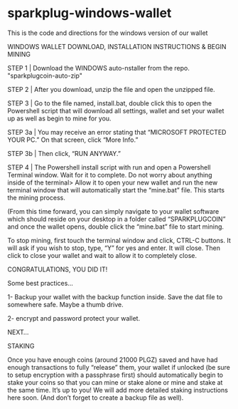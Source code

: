 # sparkplug-windows-wallet
This is the code and directions for the windows version of our wallet

WINDOWS WALLET DOWNLOAD, INSTALLATION INSTRUCTIONS & BEGIN MINING

STEP 1 | Download the WINDOWS auto-nstaller from the repo. "sparkplugcoin-auto-zip"

STEP 2 | After you download, unzip the file and open the unzipped file.

STEP 3 | Go to the file named, install.bat, double click this to open the Powershell script that will download all settings, wallet and set your wallet up as well as begin to mine for you.

STEP 3a | You may receive an error stating that “MICROSOFT PROTECTED YOUR PC.” On that screen, click “More Info.”

STEP 3b | Then click, “RUN ANYWAY.”

STEP 4 | The Powershell install script with run and open a Powershell Terminal window. Wait for it to complete. Do not worry about anything inside of the terminal> Allow it to open your new wallet and run the new terminal window that will automatically start the “mine.bat” file. This starts the mining process.

(From this time forward, you can simply navigate to your wallet software which should reside on your desktop in a folder called “SPARKPLUGCOIN” and once the wallet opens, double click the “mine.bat” file to start mining.

To stop mining, first touch the terminal window and click, CTRL-C buttons. It will ask if you wish to stop, type, “Y” for yes and enter. It will close. Then click to close your wallet and wait to allow it to completely close.

CONGRATULATIONS, YOU DID IT!

Some best practices…

1- Backup your wallet with the backup function inside. Save the dat file to somewhere safe. Maybe a thumb drive.

2- encrypt and password protect your wallet.

NEXT…

STAKING

Once you have enough coins (around 21000 PLGZ) saved and have had enough transactions to fully “release” them, your wallet if unlocked (be sure to setup encryption with a passphrase first) should automatically begin to stake your coins so that you can mine or stake alone or mine and stake at the same time. It’s up to you! We will add more detailed staking instructions here soon. (And don’t forget to create a backup file as well).
